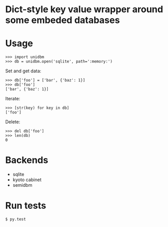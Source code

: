 Dict-style key value wrapper around some embeded databases
==========================================================

Usage
=====

    >>> import unidbm
    >>> db = unidbm.open('sqlite', path=':memory:')

Set and get data:

    >>> db['foo'] = ['bar', {'baz': 1}]
    >>> db['foo']
    ['bar', {'baz': 1}]

Iterate:

    >>> [str(key) for key in db]
    ['foo']

Delete:

    >>> del db['foo']
    >>> len(db)
    0

Backends
========
- sqlite
- kyoto cabinet
- semidbm

Run tests
=========
    $ py.test
